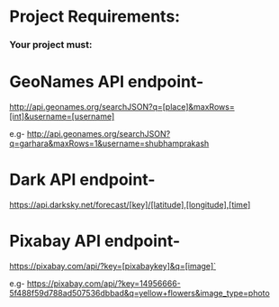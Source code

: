 # Project Requirements:

### Your project must:

# GeoNames API endpoint-
  http://api.geonames.org/searchJSON?q=[place]&maxRows=[int]&username=[username]

  e.g-
  http://api.geonames.org/searchJSON?q=garhara&maxRows=1&username=shubhamprakash

# Dark API endpoint-
  https://api.darksky.net/forecast/[key]/[latitude],[longitude],[time]

# Pixabay API endpoint-
  https://pixabay.com/api/?key=[pixabaykey]&q=[image]`

  e.g-
  https://pixabay.com/api/?key=14956666-5f488f59d788ad507536dbbad&q=yellow+flowers&image_type=photo
